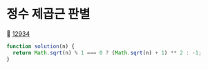 # 정수 제곱근 판별
🔗 <a href="https://school.programmers.co.kr/learn/courses/30/lessons/12934">12934</a>


```javascript
function solution(n) {
  return Math.sqrt(n) % 1 === 0 ? (Math.sqrt(n) + 1) ** 2 : -1;
}
```
